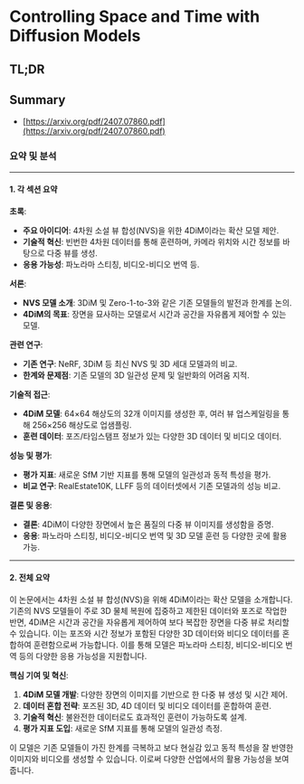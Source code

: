 # Controlling Space and Time with Diffusion Models
## TL;DR
## Summary
- [https://arxiv.org/pdf/2407.07860.pdf](https://arxiv.org/pdf/2407.07860.pdf)

### 요약 및 분석

---

#### 1. 각 섹션 요약

**초록**:
- **주요 아이디어**: 4차원 소설 뷰 합성(NVS)을 위한 4DiM이라는 확산 모델 제안.
- **기술적 혁신**: 빈번한 4차원 데이터를 통해 훈련하며, 카메라 위치와 시간 정보를 바탕으로 다중 뷰를 생성.
- **응용 가능성**: 파노라마 스티칭, 비디오-비디오 번역 등.

**서론**:
- **NVS 모델 소개**: 3DiM 및 Zero-1-to-3와 같은 기존 모델들의 발전과 한계를 논의.
- **4DiM의 목표**: 장면을 묘사하는 모델로서 시간과 공간을 자유롭게 제어할 수 있는 모델.

**관련 연구**:
- **기존 연구**: NeRF, 3DiM 등 최신 NVS 및 3D 세대 모델과의 비교.
- **한계와 문제점**: 기존 모델의 3D 일관성 문제 및 일반화의 어려움 지적.

**기술적 접근**:
- **4DiM 모델**: 64×64 해상도의 32개 이미지를 생성한 후, 여러 뷰 업스케일링을 통해 256×256 해상도로 업샘플링.
- **훈련 데이터**: 포즈/타임스탬프 정보가 있는 다양한 3D 데이터 및 비디오 데이터.

**성능 및 평가**:
- **평가 지표**: 새로운 SfM 기반 지표를 통해 모델의 일관성과 동적 특성을 평가.
- **비교 연구**: RealEstate10K, LLFF 등의 데이터셋에서 기존 모델과의 성능 비교.

**결론 및 응용**:
- **결론**: 4DiM이 다양한 장면에서 높은 품질의 다중 뷰 이미지를 생성함을 증명.
- **응용**: 파노라마 스티칭, 비디오-비디오 번역 및 3D 모델 훈련 등 다양한 곳에 활용 가능.

---

#### 2. 전체 요약

이 논문에서는 4차원 소설 뷰 합성(NVS)을 위해 4DiM이라는 확산 모델을 소개합니다. 기존의 NVS 모델들이 주로 3D 물체 복원에 집중하고 제한된 데이터와 포즈로 작업한 반면, 4DiM은 시간과 공간을 자유롭게 제어하여 보다 복잡한 장면을 다중 뷰로 처리할 수 있습니다. 이는 포즈와 시간 정보가 포함된 다양한 3D 데이터와 비디오 데이터를 혼합하여 훈련함으로써 가능합니다. 이를 통해 모델은 파노라마 스티칭, 비디오-비디오 번역 등의 다양한 응용 가능성을 지원합니다.

**핵심 기여 및 혁신**:
1. **4DiM 모델 개발**: 다양한 장면의 이미지를 기반으로 한 다중 뷰 생성 및 시간 제어.
2. **데이터 혼합 전략**: 포즈된 3D, 4D 데이터 및 비디오 데이터를 혼합하여 훈련.
3. **기술적 혁신**: 불완전한 데이터로도 효과적인 훈련이 가능하도록 설계.
4. **평가 지표 도입**: 새로운 SfM 지표를 통해 모델의 일관성 측정.

이 모델은 기존 모델들이 가진 한계를 극복하고 보다 현실감 있고 동적 특성을 잘 반영한 이미지와 비디오를 생성할 수 있습니다. 이로써 다양한 산업에서의 활용 가능성을 보여줍니다.